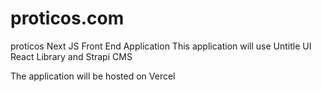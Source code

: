 # proticos.com
proticos Next JS Front End Application
This application will use Untitle UI React Library and Strapi CMS

The application will be hosted on Vercel 
